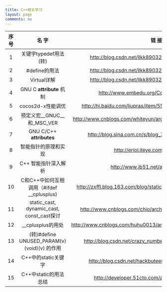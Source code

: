 ```yaml
---
title: C++相关学习
layout: page
comments: no
---
```


|序 号  |名 字   |链 接  |  
|:---:|:---:|:---:|
|1|关键字typedef用法(转)|<http://blog.csdn.net/llkk890320/article/details/9197267>|
|2|#define的用法|<http://blog.csdn.net/llkk890320/article/details/9197429>|
|3|Virtual详解|<http://blog.csdn.net/llkk890320/article/details/9199493>|
|4|GNU C __attribute__ 机制|<http://www.embedu.org/Column/Column404.htm>|
|5|cocos2d-x性能调优|<http://hi.baidu.com/liupras/item/55077ce1caf562275b2d6406>|
|6|预定义宏__GNUC__和_MSC_VER|<http://www.cnblogs.com/whiteyun/archive/2010/09/05/1818491.html>|
|7|GNU C/C++ __attributes__|<http://blog.sina.com.cn/s/blog_79382a9301013mnm.html>|
|8|智能指针的原理和实现|<http://eriol.iteye.com/blog/1180515>|
|9|C++ 智能指针深入解析|<http://www.jb51.net/article/39793.htm>|
|10|C和C++中如何互相调用（#ifdef __cplusplus)|<http://zxffl.blog.163.com/blog/static/2590976200831654819402/>|
|11|static_cast, dynamic_cast, const_cast探讨|<http://www.cnblogs.com/chio/archive/2007/07/18/822389.html>|
|12|__cplusplus的用处|<http://www.cnblogs.com/huhu0013/archive/2010/04/21/1716901.html>|
|13|(转)#define UNUSED_PARAM(v) (void)(v) 的作用|<http://blog.csdn.net/crazy_number/article/details/215286935>|
|14|C++中的static关键字|<http://blog.csdn.net/hackbuteer1/article/details/7487694>|
|15|C++中static的用法总结|<http://developer.51cto.com/art/201104/254141.htm>|








 